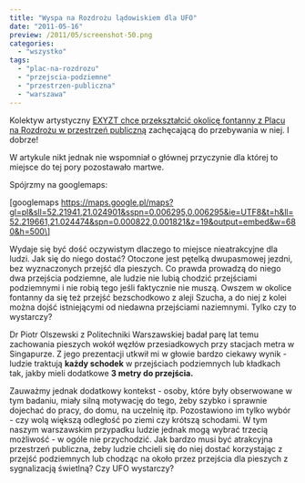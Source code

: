 ```yaml
---
title: "Wyspa na Rozdrożu lądowiskiem dla UFO"
date: "2011-05-16"
preview: /2011/05/screenshot-50.png
categories:
  - "wszystko"
tags:
  - "plac-na-rozdrozu"
  - "przejscia-podziemne"
  - "przestrzen-publiczna"
  - "warszawa"
---
```


Kolektyw artystyczny [EXYZT chce przekształcić okolicę fontanny z Placu na Rozdrożu w przestrzeń publiczną](http://warszawa.gazeta.pl/warszawa/1,34862,9608510,Kosmiczny_pomysl__na_placu_Na_Rozdrozu_wyladuje_UFO.html) zachęcającą do przebywania w niej. I dobrze!

W artykule nikt jednak nie wspomniał o głównej przyczynie dla której to miejsce do tej pory pozostawało martwe.

Spójrzmy na googlemaps:

\[googlemaps https://maps.google.pl/maps?gl=pl&sll=52.21941,21.024901&sspn=0.006295,0.006295&ie=UTF8&t=h&ll=52.219661,21.024474&spn=0.000822,0.001821&z=19&output=embed&w=680&h=500\]

Wydaje się być dość oczywistym dlaczego to miejsce nieatrakcyjne dla ludzi. Jak się do niego dostać? Otoczone jest pętelką dwupasmowej jezdni, bez wyznaczonych przejść dla pieszych. Co prawda prowadzą do niego dwa przejścia podziemne, ale ludzie nie lubią chodzić przejściami podziemnymi i nie robią tego jeśli faktycznie nie muszą. Owszem w okolice fontanny da się też przejść bezschodkowo z aleji Szucha, a do niej z kolei można dojść istniejącymi od niedawna przejściami naziemnymi. Tylko czy to wystarczy?

Dr Piotr Olszewski z Politechniki Warszawskiej badał parę lat temu zachowania pieszych wokół węzłów przesiadkowych przy stacjach metra w Singapurze. Z jego prezentacji utkwił mi w głowie bardzo ciekawy wynik - ludzie traktują **każdy schodek** w przejściach podziemnych lub kładkach tak, jakby mieli dodatkowe **3 metry do przejścia.**

Zauważmy jednak dodatkowy kontekst - osoby, które były obserwowane w tym badaniu, miały silną motywację do tego, żeby szybko i sprawnie dojechać do pracy, do domu, na uczelnię itp. Pozostawiono im tylko wybór - czy wolą większą odległość po ziemi czy krótszą schodami. W tym naszym warszawskim przypadku ludzie jednak mogą wybrać trzecią możliwość - w ogóle nie przychodzić. Jak bardzo musi być atrakcyjna przestrzeń publiczna, żeby ludzie chcieli się do niej dostać korzystając z przejść podziemnych lub chodząc na około przez przejścia dla pieszych z sygnalizacją świetlną? Czy UFO wystarczy?
